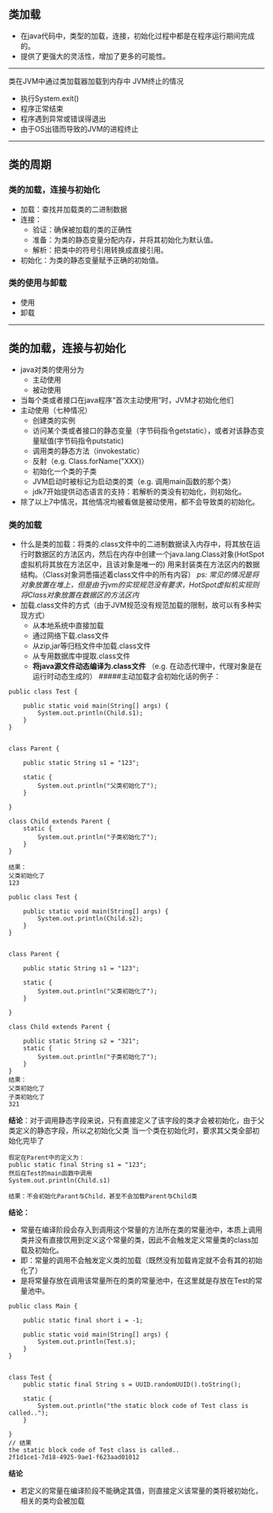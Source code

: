 ## 类加载
* 在java代码中，类型的加载，连接，初始化过程中都是在程序运行期间完成的。
* 提供了更强大的灵活性，增加了更多的可能性。
---
类在JVM中通过类加载器加载到内存中
JVM终止的情况
* 执行System.exit()
* 程序正常结束
* 程序遇到异常或错误得退出
* 由于OS出错而导致的JVM的进程终止
---
## 类的周期
### 类的加载，连接与初始化
* 加载：查找并加载类的二进制数据
* 连接：
    * 验证：确保被加载的类的正确性
    * 准备：为类的静态变量分配内存，并将其初始化为默认值。
    * 解析：把类中的符号引用转换成直接引用。
* 初始化：为类的静态变量赋予正确的初始值。
### 类的使用与卸载
* 使用
* 卸载
---
## 类的加载，连接与初始化
* java对类的使用分为
    * 主动使用
    * 被动使用
* 当每个类或者接口在java程序“首次主动使用”时，JVM才初始化他们
* 主动使用（七种情况）
    * 创建类的实例
    * 访问某个类或者接口的静态变量（字节码指令getstatic），或者对该静态变量赋值(字节码指令putstatic)
    * 调用类的静态方法（invokestatic）
    * 反射（e.g. Class.forName("XXX)）
    * 初始化一个类的子类
    * JVM启动时被标记为启动类的类（e.g. 调用main函数的那个类）
    * jdk7开始提供动态语言的支持：若解析的类没有初始化，则初始化。
* 除了以上7中情况，其他情况均被看做是被动使用，都不会导致类的初始化。
### 类的加载
* 什么是类的加载：将类的.class文件中的二进制数据读入内存中，将其放在运行时数据区的方法区内，然后在内存中创建一个java.lang.Class对象(HotSpot虚拟机将其放在方法区中，且该对象是唯一的)
          用来封装类在方法区内的数据结构。（Class对象洞悉描述着class文件中的所有内容）
          _ps: 常见的情况是将对象放置在堆上，但是由于jvm的实现规范没有要求，HotSpot虚拟机实现则将Class对象放置在数据区的方法区内_
* 加载.class文件的方式（由于JVM规范没有规范加载的限制，故可以有多种实现方式）
    * 从本地系统中直接加载
    * 通过网络下载.class文件
    * 从zip,jar等归档文件中加载.class文件
    * 从专用数据库中提取.class文件
    * **将java源文件动态编译为.class文件** （e.g. 在动态代理中，代理对象是在运行时动态生成的）
#####主动加载才会初始化话的例子：
```
public class Test {

    public static void main(String[] args) {
        System.out.println(Child.s1);
    }
}


class Parent {

    public static String s1 = "123";

    static {
        System.out.println("父类初始化了");
    }

}

class Child extends Parent {
    static {
        System.out.println("子类初始化了");
    }
}

结果：
父类初始化了
123
```
```
public class Test {

    public static void main(String[] args) {
        System.out.println(Child.s2);
    }
}


class Parent {

    public static String s1 = "123";

    static {
        System.out.println("父类初始化了");
    }

}

class Child extends Parent {

    public static String s2 = "321";
    static {
        System.out.println("子类初始化了");
    }
}
结果：
父类初始化了
子类初始化了
321
```
**结论**：对于调用静态字段来说，只有直接定义了该字段的类才会被初始化，由于父类定义的静态字段，所以之初始化父类
         当一个类在初始化时，要求其父类全部初始化完毕了
         
  ```
  假定在Parent中的定义为：
  public static final String s1 = "123";
  然后在Test的main函数中调用
  System.out.println(Child.s1)
  
  结果：不会初始化Parant与Child，甚至不会加载Parent与Child类
  ```
  **结论：**
  * 常量在编译阶段会存入到调用这个常量的方法所在类的常量池中，本质上调用类并没有直接饮用到定义这个常量的类，因此不会触发定义常量类的class加载及初始化。
  * 即：常量的调用不会触发定义类的加载（既然没有加载肯定就不会有其的初始化了）
  * 是将常量存放在调用该常量所在的类的常量池中，在这里就是存放在Test的常量池中。
```
public class Main {

    public static final short i = -1;

    public static void main(String[] args) {
        System.out.println(Test.s);
    }
}


class Test {
    public static final String s = UUID.randomUUID().toString();

    static {
        System.out.println("the static block code of Test class is called..");
    }

}
// 结果
the static block code of Test class is called..
2f1d1ce1-7d18-4925-9ae1-f623aad01012
```
**结论**
* 若定义的常量在编译阶段不能确定其值，则直接定义该常量的类将被初始化，相关的类均会被加载 
         

    
       
          
